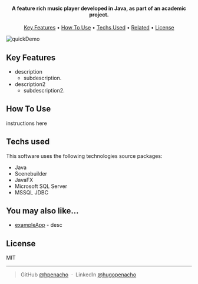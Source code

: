 <h4 align="center">A feature rich music player developed in Java, as part of an academic project.</h4>

<p align="center">
  <a href="#key-features">Key Features</a> •
  <a href="#how-to-use">How To Use</a> •
  <a href="#credits">Techs Used</a> •
  <a href="#related">Related</a> •
  <a href="#license">License</a>
</p>

![quickDemo](/readmeFiles/quickDemo)

## Key Features

* description
  - subdescription.
* description2
  - subdescription2.

## How To Use

instructions here

## Techs used

This software uses the following technologies source packages:

- Java
- Scenebuilder
- JavaFX
- Microsoft SQL Server
- MSSQL JDBC

## You may also like...

- [exampleApp](githubappUrlHere) - desc

## License

MIT

---

> GitHub [@hpenacho](https://github.com/hpenacho) &nbsp;&middot;&nbsp;
> LinkedIn [@hugopenacho](https://linkedin.com/in/hugopenacho/)

